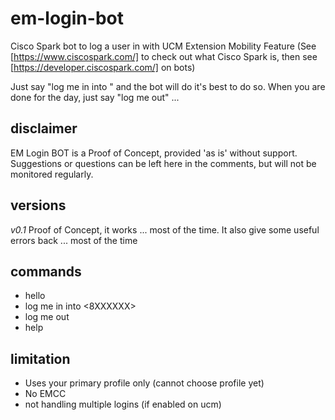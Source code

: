 # em-login-bot
Cisco Spark bot to log a user in with UCM Extension Mobility Feature
(See [https://www.ciscospark.com/] to check out what Cisco Spark is, then see [https://developer.ciscospark.com/] on bots)

Just say "log me in into <number on the phone>" and the bot will do it's best to do so.
When you are done for the day, just say "log me out" ...

## disclaimer
EM Login BOT is a Proof of Concept, provided 'as is' without support. Suggestions or questions can be left here in the comments, but will not be monitored regularly.

## versions
*v0.1*
Proof of Concept, it works ... most of the time. It also give some useful errors back ... most of the time

## commands
- hello
- log me in into <8XXXXXX>
- log me out
- help

## limitation
- Uses your primary profile only (cannot choose profile yet)
- No EMCC
- not handling multiple logins (if enabled on ucm)
